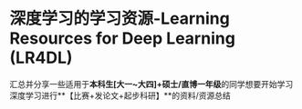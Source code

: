 # 深度学习的学习资源-Learning Resources for Deep Learning (LR4DL)

汇总并分享一些适用于**本科生[大一~大四]+硕士/直博一年级**的同学想要开始学习深度学习进行**【比赛+发论文+起步科研】**的资料/资源总结
